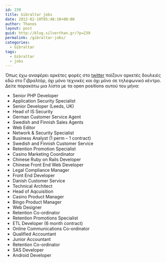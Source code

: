 ```yaml
---
id: 239
title: Gibraltar jobs
date: 2012-02-10T05:48:10+00:00
author: Thanos
layout: post
guid: http://blog.silverthan.gr/?p=239
permalink: /gibraltar-jobs/
categories:
  - Gibraltar
tags:
  - Gibraltar
  - jobs
---
```

Όπως έχω αναφέρει αρκέτες φορές στο <a title="Silverthan" href="http://www.twitter.com/silverthan" target="_blank">twitter</a> παίζουν αρκετές δουλειές εδώ στο Γιβραλτάρ, όχι μόνο τεχνικές και όχι μόνο σε τηλεφωνικό κέντρο. Δείτε παρακάτω μια λίστα με τα open positions αυτού του μήνα:

  * Senior PHP Developer
  * Application Security Specialist
  * Senior Developer (Leeds, UK)
  * Head of IS Security
  * German Customer Service Agent
  * Swedish and Finnish Sales Agents
  * Web Editor
  * Network & Security Specialist
  * Business Analyst (1 perm &#8211; 1 contract)
  * Swedish and Finnish Customer Service
  * Retention Promotion Specialist
  * Casino Marketing Coordinator
  * Chinese Ruby on Rails Developer
  * Chinese Front End Web Developer
  * Legal Compliance Manager
  * Front End Developer
  * Danish Customer Service
  * Technical Architect
  * Head of Aqcuisition
  * Casino Product Manager
  * Bingo Product Manager
  * Web Designer
  * Retention Co-ordinator
  * Retention Promotions Specialist
  * ETL Developer (6 month contract)
  * Online Communications Co-ordinator
  * Qualified Accountant
  * Junior Accountant
  * Retention Co-ordinator
  * SAS Developer
  * Android Developer
